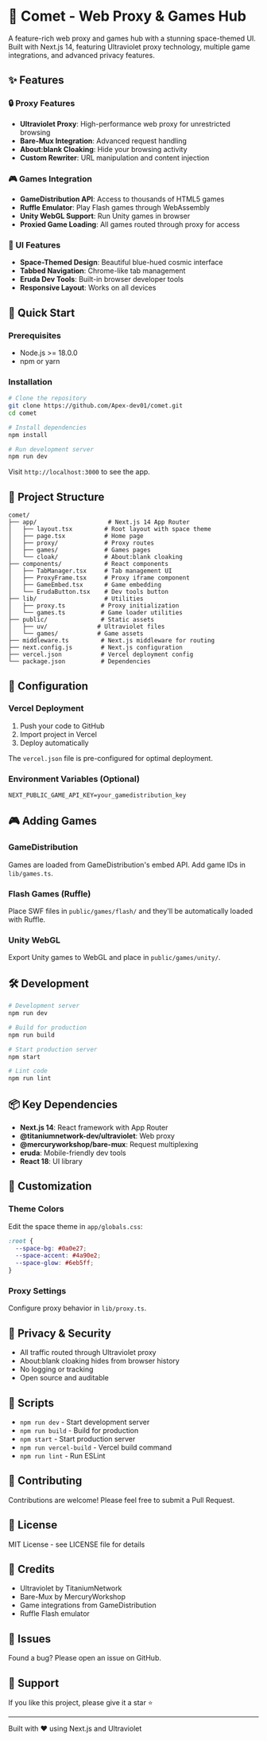 # 🌌 Comet - Web Proxy & Games Hub

A feature-rich web proxy and games hub with a stunning space-themed UI. Built with Next.js 14, featuring Ultraviolet proxy technology, multiple game integrations, and advanced privacy features.

## ✨ Features

### 🔒 Proxy Features
- **Ultraviolet Proxy**: High-performance web proxy for unrestricted browsing
- **Bare-Mux Integration**: Advanced request handling
- **About:blank Cloaking**: Hide your browsing activity
- **Custom Rewriter**: URL manipulation and content injection

### 🎮 Games Integration
- **GameDistribution API**: Access to thousands of HTML5 games
- **Ruffle Emulator**: Play Flash games through WebAssembly
- **Unity WebGL Support**: Run Unity games in browser
- **Proxied Game Loading**: All games routed through proxy for access

### 🎨 UI Features
- **Space-Themed Design**: Beautiful blue-hued cosmic interface
- **Tabbed Navigation**: Chrome-like tab management
- **Eruda Dev Tools**: Built-in browser developer tools
- **Responsive Layout**: Works on all devices

## 🚀 Quick Start

### Prerequisites
- Node.js >= 18.0.0
- npm or yarn

### Installation

```bash
# Clone the repository
git clone https://github.com/Apex-dev01/comet.git
cd comet

# Install dependencies
npm install

# Run development server
npm run dev
```

Visit `http://localhost:3000` to see the app.

## 📁 Project Structure

```
comet/
├── app/                    # Next.js 14 App Router
│   ├── layout.tsx         # Root layout with space theme
│   ├── page.tsx           # Home page
│   ├── proxy/             # Proxy routes
│   ├── games/             # Games pages
│   └── cloak/             # About:blank cloaking
├── components/            # React components
│   ├── TabManager.tsx     # Tab management UI
│   ├── ProxyFrame.tsx     # Proxy iframe component
│   ├── GameEmbed.tsx      # Game embedding
│   └── ErudaButton.tsx    # Dev tools button
├── lib/                   # Utilities
│   ├── proxy.ts          # Proxy initialization
│   └── games.ts          # Game loader utilities
├── public/               # Static assets
│   ├── uv/              # Ultraviolet files
│   └── games/           # Game assets
├── middleware.ts         # Next.js middleware for routing
├── next.config.js        # Next.js configuration
├── vercel.json           # Vercel deployment config
└── package.json          # Dependencies
```

## 🔧 Configuration

### Vercel Deployment

1. Push your code to GitHub
2. Import project in Vercel
3. Deploy automatically

The `vercel.json` file is pre-configured for optimal deployment.

### Environment Variables (Optional)

```env
NEXT_PUBLIC_GAME_API_KEY=your_gamedistribution_key
```

## 🎮 Adding Games

### GameDistribution
Games are loaded from GameDistribution's embed API. Add game IDs in `lib/games.ts`.

### Flash Games (Ruffle)
Place SWF files in `public/games/flash/` and they'll be automatically loaded with Ruffle.

### Unity WebGL
Export Unity games to WebGL and place in `public/games/unity/`.

## 🛠️ Development

```bash
# Development server
npm run dev

# Build for production
npm run build

# Start production server
npm start

# Lint code
npm run lint
```

## 📦 Key Dependencies

- **Next.js 14**: React framework with App Router
- **@titaniumnetwork-dev/ultraviolet**: Web proxy
- **@mercuryworkshop/bare-mux**: Request multiplexing
- **eruda**: Mobile-friendly dev tools
- **React 18**: UI library

## 🎨 Customization

### Theme Colors
Edit the space theme in `app/globals.css`:

```css
:root {
  --space-bg: #0a0e27;
  --space-accent: #4a90e2;
  --space-glow: #6eb5ff;
}
```

### Proxy Settings
Configure proxy behavior in `lib/proxy.ts`.

## 🔐 Privacy & Security

- All traffic routed through Ultraviolet proxy
- About:blank cloaking hides from browser history
- No logging or tracking
- Open source and auditable

## 📝 Scripts

- `npm run dev` - Start development server
- `npm run build` - Build for production
- `npm start` - Start production server
- `npm run vercel-build` - Vercel build command
- `npm run lint` - Run ESLint

## 🤝 Contributing

Contributions are welcome! Please feel free to submit a Pull Request.

## 📄 License

MIT License - see LICENSE file for details

## 🙏 Credits

- Ultraviolet by TitaniumNetwork
- Bare-Mux by MercuryWorkshop
- Game integrations from GameDistribution
- Ruffle Flash emulator

## 🐛 Issues

Found a bug? Please open an issue on GitHub.

## 🌟 Support

If you like this project, please give it a star ⭐

---

Built with ❤️ using Next.js and Ultraviolet
